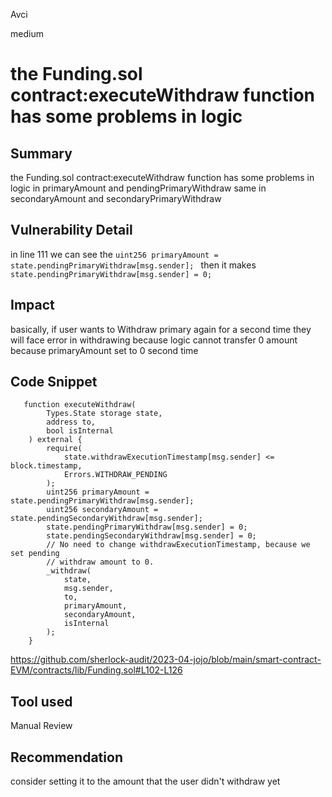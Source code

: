 Avci

medium

# the Funding.sol contract:executeWithdraw function has some problems in logic

## Summary
the Funding.sol contract:executeWithdraw function has some problems in logic in primaryAmount and pendingPrimaryWithdraw same in  secondaryAmount and secondaryPrimaryWithdraw
## Vulnerability Detail
in line 111 we can see the `uint256 primaryAmount = state.pendingPrimaryWithdraw[msg.sender];
`
then it makes  `state.pendingPrimaryWithdraw[msg.sender] = 0;` 



## Impact
 basically, if user wants to Withdraw primary again for a second time they will face error in withdrawing because logic cannot transfer 0 amount because primaryAmount set to 0 second time 
## Code Snippet
```solidity
   function executeWithdraw(
        Types.State storage state,
        address to,
        bool isInternal
    ) external {
        require(
            state.withdrawExecutionTimestamp[msg.sender] <= block.timestamp,
            Errors.WITHDRAW_PENDING
        );
        uint256 primaryAmount = state.pendingPrimaryWithdraw[msg.sender];
        uint256 secondaryAmount = state.pendingSecondaryWithdraw[msg.sender];
        state.pendingPrimaryWithdraw[msg.sender] = 0;
        state.pendingSecondaryWithdraw[msg.sender] = 0;
        // No need to change withdrawExecutionTimestamp, because we set pending
        // withdraw amount to 0.
        _withdraw(
            state,
            msg.sender,
            to,
            primaryAmount,
            secondaryAmount,
            isInternal
        );
    }

```
https://github.com/sherlock-audit/2023-04-jojo/blob/main/smart-contract-EVM/contracts/lib/Funding.sol#L102-L126
## Tool used

Manual Review

## Recommendation
consider setting it to the amount that the user didn't withdraw yet